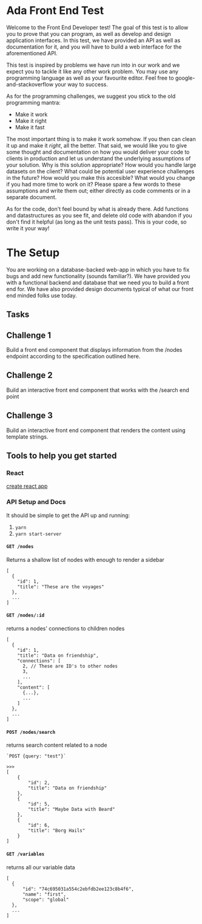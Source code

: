 # Ada Front End Test

Welcome to the Front End Developer test! The goal of this test is to allow you to prove that you can program, as well as develop and design application interfaces. In this test, we have provided an API as well as documentation for it, and you will have to build a web interface for the aforementioned API.

This test is inspired by problems we have run into in our work and we expect you to tackle it like any other work problem. You may use any programming language as well as your favourite editor. Feel free to google-and-stackoverflow your way to success.

As for the programming challenges, we suggest you stick to the old programming mantra:

- Make it work
- Make it right
- Make it fast

The most important thing is to make it work somehow. If you then can clean it up and make it _right_, all the better. That said, we would like you to give some thought and documentation on how you would deliver your code to clients in production and let us understand the underlying assumptions of your solution. Why is this solution appropriate? How would you handle large datasets on the client? What could be potential user experience challenges in the future? How would you make this accesible? What would you change if you had more time to work on it? Please spare a few words to these assumptions and write them out; either directly as code comments or in a separate document.

As for the code, don't feel bound by what is already there. Add functions and datastructures as you see fit, and delete old code with abandon if you don't find it helpful (as long as the unit tests pass). This is your code, so write it your way!

# The Setup

You are working on a database-backed web-app in which you have to fix bugs and add new functionality (sounds familiar?). We have provided you with a functional backend and database that we need you to build a front end for. We have also provided design documents typical of what our front end minded folks use today.

## Tasks

## Challenge 1

Build a front end component that displays  information from the /nodes endpoint
according to the specification outlined here.

## Challenge 2

Build an interactive front end component that works with the /search end point

## Challenge 3

Build an interactive front end component that renders the content using template
strings.

## Tools to help you get started

### React
[create react app](https://reactjs.org/docs/create-a-new-react-app.html)

### API Setup and Docs
It should be simple to get the API up and running:

1. `yarn`
2. `yarn start-server`

#### `GET /nodes`

Returns a shallow list of nodes with enough to render a sidebar

```
[
  {
    "id": 1,
    "title": "These are the voyages"
  },
  ...
]
```

#### `GET /nodes/:id`

returns a nodes' connections to children nodes

```
[
  {
    "id": 1,
    "title": "Data on friendship",
    "connections": [
      2, // These are ID's to other nodes
      3,
      ...
    ],
    "content": [
      {...},
      ...
    ]
  },
  ...
]
```

#### `POST /nodes/search`

returns search content related to a node


```
`POST {query: "test"}`

>>>
[
    {
        "id": 2,
        "title": "Data on friendship"
    },
    {
        "id": 5,
        "title": "Maybe Data with Beard"
    },
    {
        "id": 6,
        "title": "Borg Hails"
    }
]
```

#### `GET /variables`

returns all our variable data

```
[
  {
      "id": "74c695031a554c2ebfdb2ee123c8b4f6",
      "name": "first",
      "scope": "global"
  },
  ...
]
```
